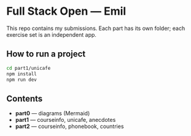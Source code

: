 # Full Stack Open — Emil

This repo contains my submissions. Each part has its own folder; each exercise set is an independent app.

## How to run a project

```bash
cd part1/unicafe
npm install
npm run dev
```

## Contents

- **part0** — diagrams (Mermaid)
- **part1** — courseinfo, unicafe, anecdotes
- **part2** — courseinfo, phonebook, countries
